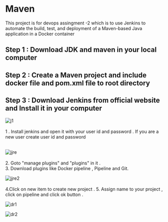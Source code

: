 # Maven
This project is for devops assingment -2 which is to use Jenkins to automate the build, test, and deployment of a Maven-based Java application in a Docker container
<br>
## Step 1 : Download JDK and maven in your local computer <br>
## Step 2 : Create a Maven project and include docker file and pom.xml file to root directory <br>
## Step 3 : Download Jenkins from official website  and Install it in your computer <br>

![j1](https://github.com/user-attachments/assets/fbe7b708-07f1-4348-8ba7-f470f73be3db)<br>
<br>
  1 . Install jenkins and open it with your user id and password . If you are a new user create user id and password <br> 
  <br>

![jjre](https://github.com/user-attachments/assets/c7504ed9-db7a-4653-97af-227802c5abad)<br>
<br>
  2. Goto "manage plugins" and "plugins" in it .<br>
  3. Download plugins like Docker pipeline , Pipeline and Git.
  <br>
  
![jjre2](https://github.com/user-attachments/assets/ae8abe0b-7125-492f-9495-7dc2ef8f4919)<br>
<br>
  4.Click on new item to create new project . 
  5. Assign name to your project , click on pipeline and click ok button .

![dr1](https://github.com/user-attachments/assets/51918842-765a-4a57-b6fd-617031fe030f)



![dr2](https://github.com/user-attachments/assets/7c329403-dfc0-4a27-8525-4289be0633b8)

